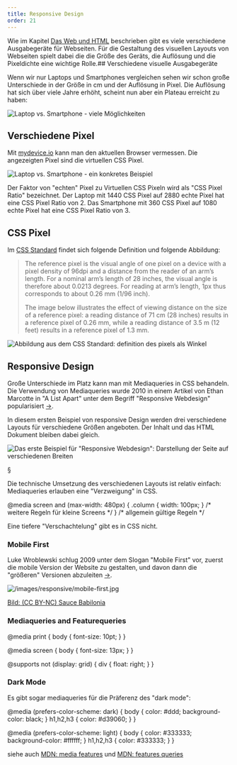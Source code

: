 ```yaml
---
title: Responsive Design
order: 21
---
```


Wie im Kapitel [Das Web und HTML](/das-web-und-html/) beschrieben gibt es viele verschiedene Ausgabegeräte für Webseiten. Für die Gestaltung des visuellen Layouts von Webseiten spielt dabei die die Größe des Geräts, die Auflösung und die Pixeldichte eine wichtige Rolle.## Verschiedene visuelle Ausgabegeräte

Wenn wir nur Laptops und Smartphones vergleichen sehen wir schon große
Unterschiede in der Größe in cm und der Auflösung in Pixel. Die Auflösung hat
sich über viele Jahre erhöht, scheint nun aber ein Plateau erreicht zu haben:


![Laptop vs. Smartphone - viele Möglichkeiten](/images/css-layout/res-and-img.jpg)

## Verschiedene Pixel

Mit [mydevice.io](https://www.mydevice.io/) kann man den aktuellen Browser
vermessen. Die angezeigten Pixel sind die virtuellen CSS Pixel.

![Laptop vs. Smartphone - ein konkretes Beispiel](/images/css-layout/res-and-mydevice.png )

Der Faktor von "echten" Pixel zu Virtuellen CSS Pixeln wird als "CSS Pixel Ratio" bezeichnet.
Der Laptop mit 1440 CSS Pixel auf 2880 echte Pixel hat eine CSS Pixel Ratio von 2.
Das Smartphone mit 360 CSS Pixel auf 1080 echte Pixel hat eine CSS Pixel Ratio von 3.

## CSS Pixel

Im [CSS Standard](https://drafts.csswg.org/css-values-3/#px) findet sich folgende
Definition und folgende Abbildung:

> The reference pixel is the visual angle of one pixel on a device with a pixel density of 96dpi and a distance from
> the reader of an arm’s length. For a nominal arm’s length of 28 inches, the visual angle is therefore about
> 0.0213 degrees. For reading at arm’s length, 1px thus corresponds to about 0.26 mm (1/96 inch).
>
> The image below illustrates the effect of viewing distance on the size of a reference pixel: a reading distance
> of 71 cm (28 inches) results in a reference pixel of 0.26 mm, while a reading distance of 3.5 m (12 feet)
> results in a reference pixel of 1.3 mm.

![Abbildung aus dem CSS Standard: definition des pixels als Winkel](/images/css-layout/css-pixel-definition.png)

## Responsive Design

Große Unterschiede im Platz kann man mit Mediaqueries in CSS behandeln. Die Verwendung von Mediaqueries wurde 2010 in einem Artikel von Ethan Marcotte in "A List Apart" unter dem Begriff "Responsive Webdesign" popularisiert [&rarr;](http://www.alistapart.com/articles/responsive-web-design/).

In diesem ersten Beispiel von responsive Design werden drei verschiedene Layouts
für verschiedene Größen angeboten. Der Inhalt und das HTML Dokument bleiben dabei gleich.

![Das erste Beispiel für "Responsive Webdesign": Darstellung der Seite auf verschiedenen Breiten](/images/css-layout/responsive.png)

§

Die technische Umsetzung des verschiedenen Layouts ist relativ einfach: Mediaqueries erlauben eine "Verzweigung" in CSS.

<css caption="CSS mit Mediaqueries">
@media screen and (max-width: 480px) {
  .column {
    width: 100px;
  }
  /* weitere Regeln für kleine Screens */
}
/* allgemein gültige Regeln */
</css>

Eine tiefere "Verschachtelung" gibt es in CSS nicht.

### Mobile First

Luke Wroblewski schlug 2009 unter dem Slogan "Mobile First" vor, zuerst die mobile Version der Website zu gestalten, und davon dann die "größeren" Versionen abzuleiten [&rarr;](http://www.lukew.com/ff/entry.asp?933).

![/images/responsive/mobile-first.jpg](/images/responsive/mobile-first.jpg)

[Bild: (CC BY-NC) Sauce Babilonia](https://www.flickr.com/photos/saucef/7184615025)

### Mediaqueries and Featurequeries

<css caption="CSS Medaqueries Beispiel">
@media print {
  body { font-size: 10pt; }
}

@media screen {
body { font-size: 13px; }
}

@supports not (display: grid) {
div {
float: right;
}
}
</css>

### Dark Mode

Es gibt sogar mediaqueries für die Präferenz des "dark mode":

<css caption="CSS Medaqueries für color-scheme">
@media (prefers-color-scheme: dark) {
  body {
    color: #ddd;
    background-color: black;
  }
  h1,h2,h3 {
    color: #d39060;
  }
}

@media (prefers-color-scheme: light) {
body {
color: #333333;
background-color: #ffffff;
}
h1,h2,h3 {
color: #333333;
}
}
</css>

siehe auch [MDN: media features](https://developer.mozilla.org/en-US/docs/Web/CSS/Media_Queries/Using_media_queries#Media_features) und [MDN: features queries](https://developer.mozilla.org/en-US/docs/Web/CSS/@supports)

